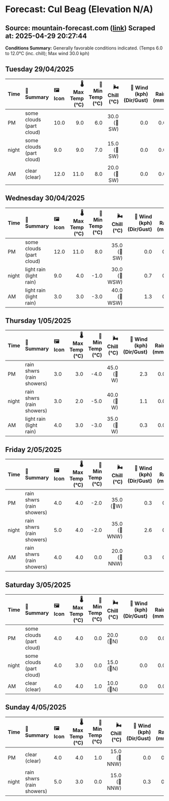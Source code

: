 # Forecast: Cul Beag (Elevation N/A)
**Source:** mountain-forecast.com ([link](https://www.mountain-forecast.com/peaks/Cul-Beag/forecasts/769))
**Scraped at:** 2025-04-29 20:27:44
---

**Conditions Summary:** Generally favorable conditions indicated. (Temps 6.0 to 12.0°C (inc. chill); Max wind 30.0 kph)

## Tuesday 29/04/2025
| **Time** | **📝 Summary** | **🖼️ Icon** | **🌡️ Max Temp (°C)** | **🥶 Min Temp (°C)** | **🌬️ Chill (°C)** | **💨 Wind (kph) (Dir/Gust)** | **💧 Rain (mm)** | **❄️ Snow (cm)** | **☁️ Cloud Base (m)** | **🧊 Freezing Lvl (m)** |
|:------- |:------- |:----- |--------------: |-------------: |-----------: |---------------------: |---------: |----------: |---------------: |----------------: |
| PM      | some clouds<br><span class="icon-desc">(part cloud)</span> | 10.0 | 9.0 | 6.0 | 30.0<br>(🧭SW) | 0.0 | 0.0 | 5750 | 2400 |
| night   | some clouds<br><span class="icon-desc">(part cloud)</span> | 9.0 | 9.0 | 7.0 | 15.0<br>(🧭SW) | 0.0 | 0.0 | 5350 | 2550 |
| AM      | clear<br><span class="icon-desc">(clear)</span> | 12.0 | 11.0 | 8.0 | 20.0<br>(🧭SW) | 0.0 | 0.0 | 1600 | 2500 |

## Wednesday 30/04/2025
| **Time** | **📝 Summary** | **🖼️ Icon** | **🌡️ Max Temp (°C)** | **🥶 Min Temp (°C)** | **🌬️ Chill (°C)** | **💨 Wind (kph) (Dir/Gust)** | **💧 Rain (mm)** | **❄️ Snow (cm)** | **☁️ Cloud Base (m)** | **🧊 Freezing Lvl (m)** |
|:------- |:------- |:----- |--------------: |-------------: |-----------: |---------------------: |---------: |----------: |---------------: |----------------: |
| PM      | some clouds<br><span class="icon-desc">(part cloud)</span> | 12.0 | 11.0 | 8.0 | 35.0<br>(🧭SW) | 0.0 | 0.0 | 2700 | 2400 |
| night   | light rain<br><span class="icon-desc">(light rain)</span> | 9.0 | 4.0 | -1.0 | 30.0<br>(🧭WSW) | 0.7 | 0.0 | 1700 | 2100 |
| AM      | light rain<br><span class="icon-desc">(light rain)</span> | 3.0 | 3.0 | -3.0 | 40.0<br>(🧭WSW) | 1.3 | 0.0 | 350 | 1200 |

## Thursday 1/05/2025
| **Time** | **📝 Summary** | **🖼️ Icon** | **🌡️ Max Temp (°C)** | **🥶 Min Temp (°C)** | **🌬️ Chill (°C)** | **💨 Wind (kph) (Dir/Gust)** | **💧 Rain (mm)** | **❄️ Snow (cm)** | **☁️ Cloud Base (m)** | **🧊 Freezing Lvl (m)** |
|:------- |:------- |:----- |--------------: |-------------: |-----------: |---------------------: |---------: |----------: |---------------: |----------------: |
| PM      | rain shwrs<br><span class="icon-desc">(rain showers)</span> | 3.0 | 3.0 | -4.0 | 45.0<br>(🧭W) | 2.3 | 0.0 | 100 | 1200 |
| night   | rain shwrs<br><span class="icon-desc">(rain showers)</span> | 3.0 | 2.0 | -5.0 | 40.0<br>(🧭W) | 1.1 | 0.0 | 650 | 1100 |
| AM      | light rain<br><span class="icon-desc">(light rain)</span> | 4.0 | 3.0 | -3.0 | 35.0<br>(🧭W) | 0.3 | 0.0 | 200 | 1150 |

## Friday 2/05/2025
| **Time** | **📝 Summary** | **🖼️ Icon** | **🌡️ Max Temp (°C)** | **🥶 Min Temp (°C)** | **🌬️ Chill (°C)** | **💨 Wind (kph) (Dir/Gust)** | **💧 Rain (mm)** | **❄️ Snow (cm)** | **☁️ Cloud Base (m)** | **🧊 Freezing Lvl (m)** |
|:------- |:------- |:----- |--------------: |-------------: |-----------: |---------------------: |---------: |----------: |---------------: |----------------: |
| PM      | rain shwrs<br><span class="icon-desc">(rain showers)</span> | 4.0 | 4.0 | -2.0 | 35.0<br>(🧭W) | 0.3 | 0.0 | 350 | 1250 |
| night   | rain shwrs<br><span class="icon-desc">(rain showers)</span> | 5.0 | 4.0 | -2.0 | 35.0<br>(🧭WNW) | 2.6 | 0.0 | 650 | 1750 |
| AM      | rain shwrs<br><span class="icon-desc">(rain showers)</span> | 4.0 | 4.0 | 0.0 | 20.0<br>(🧭NNW) | 0.3 | 0.0 | 350 | 1300 |

## Saturday 3/05/2025
| **Time** | **📝 Summary** | **🖼️ Icon** | **🌡️ Max Temp (°C)** | **🥶 Min Temp (°C)** | **🌬️ Chill (°C)** | **💨 Wind (kph) (Dir/Gust)** | **💧 Rain (mm)** | **❄️ Snow (cm)** | **☁️ Cloud Base (m)** | **🧊 Freezing Lvl (m)** |
|:------- |:------- |:----- |--------------: |-------------: |-----------: |---------------------: |---------: |----------: |---------------: |----------------: |
| PM      | some clouds<br><span class="icon-desc">(part cloud)</span> | 4.0 | 4.0 | 0.0 | 20.0<br>(🧭N) | 0.0 | 0.0 | 600 | 1350 |
| night   | some clouds<br><span class="icon-desc">(part cloud)</span> | 4.0 | 3.0 | 0.0 | 15.0<br>(🧭N) | 0.0 | 0.0 | 650 | 1550 |
| AM      | clear<br><span class="icon-desc">(clear)</span> | 4.0 | 4.0 | 1.0 | 10.0<br>(🧭N) | 0.0 | 0.0 | 500 | 1500 |

## Sunday 4/05/2025
| **Time** | **📝 Summary** | **🖼️ Icon** | **🌡️ Max Temp (°C)** | **🥶 Min Temp (°C)** | **🌬️ Chill (°C)** | **💨 Wind (kph) (Dir/Gust)** | **💧 Rain (mm)** | **❄️ Snow (cm)** | **☁️ Cloud Base (m)** | **🧊 Freezing Lvl (m)** |
|:------- |:------- |:----- |--------------: |-------------: |-----------: |---------------------: |---------: |----------: |---------------: |----------------: |
| PM      | clear<br><span class="icon-desc">(clear)</span> | 4.0 | 4.0 | 1.0 | 15.0<br>(🧭NNW) | 0.0 | 0.0 | 700 | 1500 |
| night   | rain shwrs<br><span class="icon-desc">(rain showers)</span> | 5.0 | 3.0 | 0.0 | 15.0<br>(🧭NNW) | 0.3 | 0.0 | 550 | 1600 |